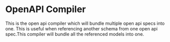 # OpenAPI Compiler

This is the open api compiler which will bundle multiple open api specs into one. This is useful when referencing
another schema from one open api spec.This compiler will bundle all the referenced models into one.